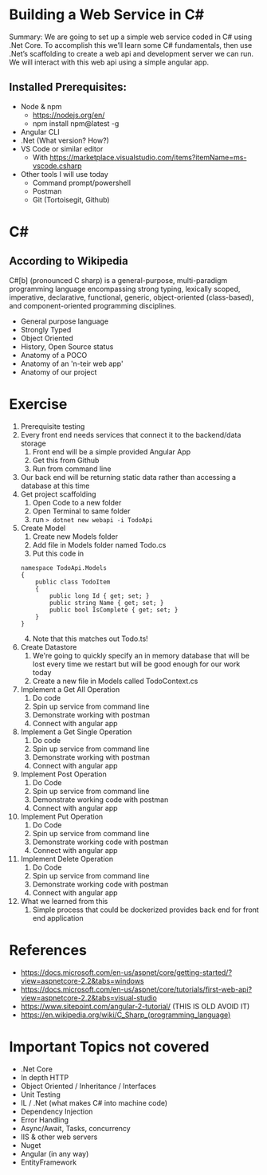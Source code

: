 # Building a Web Service in C# 

Summary: We are going to set up a simple web service coded in C# using .Net Core.  To accomplish this we’ll learn some C# fundamentals, then use .Net’s scaffolding to create a web api and development server we can run.  We will interact with this web api using a simple angular app.

## Installed Prerequisites:
- Node & npm 
    - https://nodejs.org/en/
    - npm install npm@latest -g
- Angular CLI
- .Net (What version? How?)
- VS Code or similar editor
    - With https://marketplace.visualstudio.com/items?itemName=ms-vscode.csharp
- Other tools I will use today
    - Command prompt/powershell
    - Postman
    - Git (Tortoisegit, Github)

# C#
## According to Wikipedia
C#[b] (pronounced C sharp) is a general-purpose, multi-paradigm programming language encompassing strong typing, lexically scoped, imperative, declarative, functional, generic, object-oriented (class-based), and component-oriented programming disciplines.
- General purpose language
- Strongly Typed
- Object Oriented
- History, Open Source status
- Anatomy of a POCO
- Anatomy of an 'n-teir web app'
- Anatomy of our project


# Exercise
1. Prerequisite testing
2. Every front end needs services that connect it to the backend/data storage
    1. Front end will be a simple provided Angular App
    2. Get this from Github
    3. Run from command line
2. Our back end will be returning static data rather than accessing a database at this time
3. Get project scaffolding
    1. Open Code to a new folder
    2. Open Terminal to same folder
    3. run `> dotnet new webapi -i TodoApi`
4. Create Model
    1. Create new Models folder
    2. Add file in Models folder named Todo.cs
    3. Put this code in 
    ```
    namespace TodoApi.Models
    {
        public class TodoItem
        {
            public long Id { get; set; }
            public string Name { get; set; }
            public bool IsComplete { get; set; }
        }
    }
    ```
    4. Note that this matches out Todo.ts!
5. Create Datastore
    1. We're going to quickly specify an in memory database that will be lost every time we restart but will be good enough for our work today
    2. Create a new file in Models called TodoContext.cs
6. Implement a Get All Operation
    1. Do code
    2. Spin up service from command line
    3. Demonstrate working with postman
    4. Connect with angular app
7. Implement a Get Single Operation
    1. Do code
    2. Spin up service from command line
    3. Demonstrate working with postman
    4. Connect with angular app
7. Implement Post Operation
    1. Do Code
    2. Spin up service from command line
    3.  Demonstrate working code with postman
    4. Connect with angular app
8. Implement Put Operation
    1. Do Code
    2. Spin up service from command line
    3. Demonstrate working code with postman
    4. Connect with angular app
9. Implement Delete Operation
    1. Do Code
    2. Spin up service from command line
    3. Demonstrate working code with postman
    4. Connect with angular app
10. What we learned from this
    1. Simple process that could be dockerized provides back end for front end application
# References
- https://docs.microsoft.com/en-us/aspnet/core/getting-started/?view=aspnetcore-2.2&tabs=windows
- https://docs.microsoft.com/en-us/aspnet/core/tutorials/first-web-api?view=aspnetcore-2.2&tabs=visual-studio
- https://www.sitepoint.com/angular-2-tutorial/  (THIS IS OLD AVOID IT)
- https://en.wikipedia.org/wiki/C_Sharp_(programming_language)
# Important Topics not covered
- .Net Core
- In depth HTTP 
- Object Oriented / Inheritance / Interfaces
- Unit Testing
- IL / .Net (what makes C# into machine code)
- Dependency Injection
- Error Handling
- Async/Await, Tasks, concurrency
- IIS & other web servers
- Nuget
- Angular (in any way)
- EntityFramework
